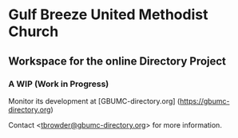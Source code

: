 # Gulf Breeze United Methodist Church
## Workspace for the online Directory Project

### A WIP (Work in Progress)

Monitor its development at [GBUMC-directory.org] (https://gbumc-directory.org)

Contact \<tbrowder@gbumc-directory.org\> for more information.
